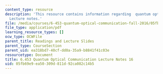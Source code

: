 ```yaml
---
content_type: resource
description: 'This resource contains information regarding  quantum optical communication:
  Lecture notes.'
file: /media/courses/6-453-quantum-optical-communication-fall-2016/05fb69e9ea50309d811d92ca082c14b5_MIT6_453F16_Lect16.pdf
file_type: application/pdf
learning_resource_types: []
ocw_type: OCWFile
parent_title: Readings and Lecture Slides
parent_type: CourseSection
parent_uid: ea318bd7-40cf-dd0a-35a9-b8841f41c03e
resourcetype: Document
title: 6.453 Quantum Optical Communication Lecture Notes 16
uid: 05fb69e9-ea50-309d-811d-92ca082c14b5
---
```


